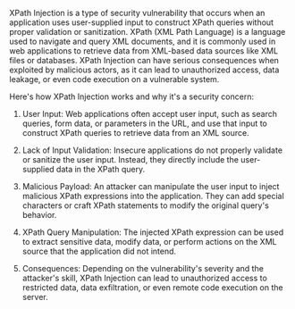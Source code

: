XPath Injection is a type of security vulnerability that occurs when an application uses user-supplied input to construct XPath queries without proper validation or sanitization. XPath (XML Path Language) is a language used to navigate and query XML documents, and it is commonly used in web applications to retrieve data from XML-based data sources like XML files or databases. XPath Injection can have serious consequences when exploited by malicious actors, as it can lead to unauthorized access, data leakage, or even code execution on a vulnerable system.

Here's how XPath Injection works and why it's a security concern:

1. User Input: Web applications often accept user input, such as search queries, form data, or parameters in the URL, and use that input to construct XPath queries to retrieve data from an XML source.
    
2. Lack of Input Validation: Insecure applications do not properly validate or sanitize the user input. Instead, they directly include the user-supplied data in the XPath query.
    
3. Malicious Payload: An attacker can manipulate the user input to inject malicious XPath expressions into the application. They can add special characters or craft XPath statements to modify the original query's behavior.
    
4. XPath Query Manipulation: The injected XPath expression can be used to extract sensitive data, modify data, or perform actions on the XML source that the application did not intend.
    
5. Consequences: Depending on the vulnerability's severity and the attacker's skill, XPath Injection can lead to unauthorized access to restricted data, data exfiltration, or even remote code execution on the server.